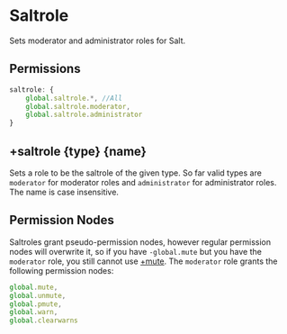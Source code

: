 # Saltrole
Sets moderator and administrator roles for Salt.
## Permissions
```js
saltrole: {
    global.saltrole.*, //All
    global.saltrole.moderator,
    global.saltrole.administrator
}
```
## +saltrole {type} {name}
Sets a role to be the saltrole of the given type. So far valid types are `moderator` for moderator roles and `administrator` for administrator roles. The name is case insensitive.
## Permission Nodes
Saltroles grant pseudo-permission nodes, however regular permission nodes will overwrite it, so if you have `-global.mute` but you have the `moderator` role, you still cannot use [+mute](./mute.md).
The `moderator` role grants the following permission nodes:
```js
global.mute,
global.unmute,
global.pmute,
global.warn,
global.clearwarns
```